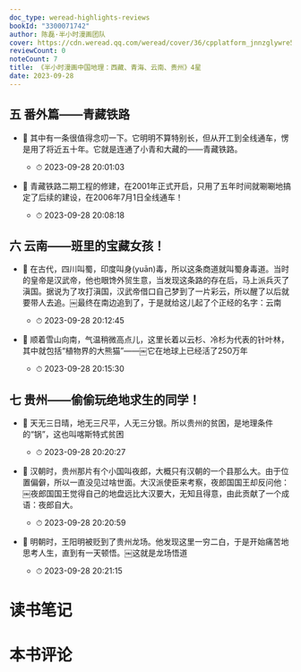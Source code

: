 ```yaml
---
doc_type: weread-highlights-reviews
bookId: "3300071742"
author: 陈磊·半小时漫画团队
cover: https://cdn.weread.qq.com/weread/cover/36/cpplatform_jnnzglywre5mqpdibm7maw/t7_cpplatform_jnnzglywre5mqpdibm7maw1695365503.jpg
reviewCount: 0
noteCount: 7
title: 《半小时漫画中国地理：西藏、青海、云南、贵州》4星
date: 2023-09-28
---
```



## 五 番外篇——青藏铁路


- 📌 其中有一条很值得念叨一下。它明明不算特别长，但从开工到全线通车，愣是用了将近五十年。它就是连通了小青和大藏的——青藏铁路。 
    - ⏱ 2023-09-28 20:01:03 

- 📌 青藏铁路二期工程的修建，在2001年正式开启，只用了五年时间就唰唰地搞定了后续的建设，在2006年7月1日全线通车！ 
    - ⏱ 2023-09-28 20:08:18 
## 六 云南——班里的宝藏女孩！


- 📌 在古代，四川叫蜀，印度叫身(yuān)毒，所以这条商道就叫蜀身毒道。当时的皇帝是汉武帝，他也眼馋外贸生意，当发现这条路的存在后，马上派兵灭了滇国。据说为了攻打滇国，汉武帝借口自己梦到了一片彩云，所以醒了以后就要带人去追。￼最终在南边追到了，于是就给这儿起了个正经的名字：云南 
    - ⏱ 2023-09-28 20:12:45 

- 📌 顺着雪山向南，气温稍微高点儿，这里长着以云杉、冷杉为代表的针叶林，其中就包括“植物界的大熊猫”——￼它在地球上已经活了250万年 
    - ⏱ 2023-09-28 20:15:30 
## 七 贵州——偷偷玩绝地求生的同学！


- 📌 天无三日晴，地无三尺平，人无三分银。所以贵州的贫困，是地理条件的“锅”，这也叫喀斯特式贫困 
    - ⏱ 2023-09-28 20:20:27 

- 📌 汉朝时，贵州那片有个小国叫夜郎，大概只有汉朝的一个县那么大。由于位置偏僻，所以一直没见过啥世面。大汉派使臣来考察，夜郎国国王却反问他：￼夜郎国国王觉得自己的地盘远比大汉要大，无知且得意，由此贡献了一个成语：夜郎自大。 
    - ⏱ 2023-09-28 20:20:59 

- 📌 明朝时，王阳明被贬到了贵州龙场。他发现这里一穷二白，于是开始痛苦地思考人生，直到有一天顿悟。￼这就是龙场悟道 
    - ⏱ 2023-09-28 20:21:15 

# 读书笔记


# 本书评论
